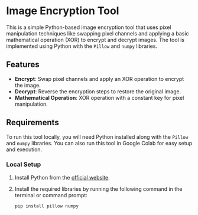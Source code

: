 # Image Encryption Tool

This is a simple Python-based image encryption tool that uses pixel manipulation techniques like swapping pixel channels and applying a basic mathematical operation (XOR) to encrypt and decrypt images. The tool is implemented using Python with the `Pillow` and `numpy` libraries.

## Features
- **Encrypt**: Swap pixel channels and apply an XOR operation to encrypt the image.
- **Decrypt**: Reverse the encryption steps to restore the original image.
- **Mathematical Operation**: XOR operation with a constant key for pixel manipulation.
  
## Requirements

To run this tool locally, you will need Python installed along with the `Pillow` and `numpy` libraries. You can also run this tool in Google Colab for easy setup and execution.

### Local Setup

1. Install Python from the [official website](https://www.python.org/downloads/).
2. Install the required libraries by running the following command in the terminal or command prompt:

   ```bash
   pip install pillow numpy
